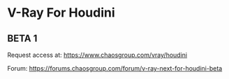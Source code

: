 V-Ray For Houdini
=================

BETA 1
------

Request access at: https://www.chaosgroup.com/vray/houdini

Forum: https://forums.chaosgroup.com/forum/v-ray-next-for-houdini-beta
